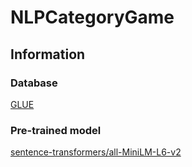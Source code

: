 # NLPCategoryGame

## Information
### Database
[GLUE](https://huggingface.co/datasets/glue)

### Pre-trained model
[sentence-transformers/all-MiniLM-L6-v2](https://huggingface.co/sentence-transformers/all-MiniLM-L6-v2)
